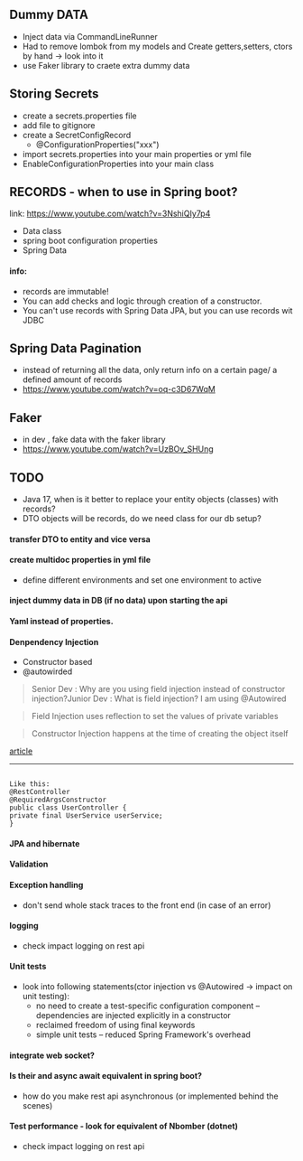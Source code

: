 ## Dummy DATA
 - Inject data via CommandLineRunner
  - Had to remove lombok from my models and Create getters,setters, ctors by hand -> look into it
 - use Faker library to craete extra dummy data

## Storing Secrets

- create a secrets.properties file
- add file to gitignore
- create a SecretConfigRecord
  - @ConfigurationProperties("xxx")
- import secrets.properties into your main properties or yml file
- EnableConfigurationProperties into  your main class 

## RECORDS - when to use in Spring boot?
link: https://www.youtube.com/watch?v=3NshiQIy7p4
- Data class
- spring boot configuration properties 
- Spring Data
#### info:
- records are immutable!
- You can add checks and logic through creation of a constructor. 
- You can't use records with Spring Data JPA, but you can use records wit JDBC

## Spring Data Pagination
- instead of returning all the data, only return info on a certain page/ a defined amount of records
- https://www.youtube.com/watch?v=oq-c3D67WqM

## Faker
- in dev , fake data with the faker library
- https://www.youtube.com/watch?v=UzBOv_SHUng


## TODO

- Java 17, when is it better to replace your entity objects (classes) with records?
- DTO objects will be records, do we need class for our db setup?

#### transfer DTO to entity and vice versa

#### create multidoc properties in yml file
- define different environments and set one environment to active

#### inject dummy data in DB (if no data) upon starting the api

#### Yaml instead of properties.

#### Denpendency Injection
- Constructor based
- @autowirded
 
 > Senior Dev : Why are you using field injection instead of constructor injection?Junior Dev : What is field injection? I am using @Autowired

 > Field Injection uses reflection to set the values of private variables

 > Constructor Injection happens at the time of creating the object itself

  [article](https://eng.zemosolabs.com/when-not-to-autowire-in-spring-spring-boot-93e6a01cb793)

---

  ```Suggestion: With Lombok's @RequiredArgsConstructor, I can have all the advantages of Constructor Injection without having to manually adapt constructors when adding/changing/removing injected fields.... assuming I don't need to do anything fancy in the constructor, and the Lombok-generated one is sufficient.

Like this:
@RestController
@RequiredArgsConstructor
public class UserController {
private final UserService userService;
}
  ```


#### JPA and hibernate
#### Validation
#### Exception handling
- don't send whole stack traces to the front end (in case of an error)
#### logging
  - check impact logging on rest api
#### Unit tests
  - look into following statements(ctor injection vs @Autowired -> impact on unit testing):
    - no need to create a test-specific configuration component – dependencies are injected explicitly in a constructor
    - reclaimed freedom of using final keywords 
    - simple unit tests – reduced Spring Framework's overhead

#### integrate web socket?
#### Is their and async await equivalent in spring boot?
  - how do you make rest api asynchronous (or implemented behind the scenes)

#### Test performance - look for equivalent of Nbomber (dotnet)
- check impact logging on rest api


